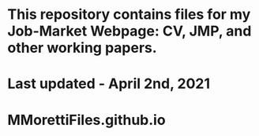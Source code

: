 # This repository contains files for my Job-Market Webpage: CV, JMP, and other working papers.
# Last updated - April 2nd, 2021
# MMorettiFiles.github.io
